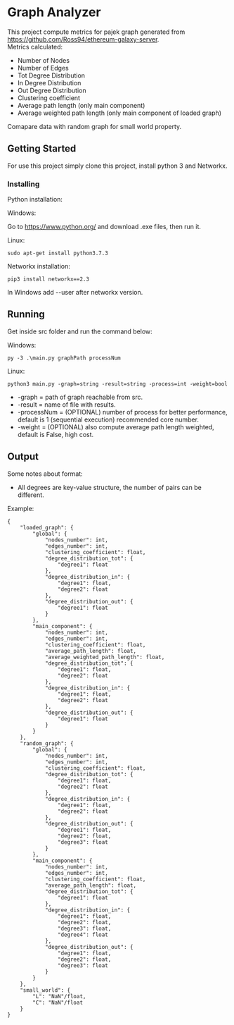 # Graph Analyzer

This project compute metrics for pajek graph generated from https://github.com/Ross94/ethereum-galaxy-server.  
Metrics calculated:

* Number of Nodes
* Number of Edges
* Tot Degree Distribution
* In Degree Distribution
* Out Degree Distribution
* Clustering coefficient
* Average path length (only main component)
* Average weighted path length (only main component of loaded graph)

Comapare data with random graph for small world property.  

## Getting Started

For use this project simply clone this project, install python 3 and Networkx.


### Installing

Python installation:

Windows:

Go to https://www.python.org/ and download .exe files, then run it.  

Linux:

```
sudo apt-get install python3.7.3
```

Networkx installation:

```
pip3 install networkx==2.3
```

In Windows add --user after networkx version.  

## Running

Get inside src folder and run the command below:

Windows:  

```
py -3 .\main.py graphPath processNum
```

Linux:  

```
python3 main.py -graph=string -result=string -process=int -weight=bool
```

* -graph = path of graph reachable from src. 
* -result = name of file with results.
* -processNum = (OPTIONAL) number of process for better performance, default is 1 (sequential execution) recommended core number. 
* -weight = (OPTIONAL) also compute average path length weighted, default is False, high cost.

## Output

Some notes about format:
* All degrees are key-value structure, the number of pairs can be different.

Example:

```
{
	"loaded_graph": {
		"global": {
			"nodes_number": int, 
			"edges_number": int, 
			"clustering_coefficient": float, 
			"degree_distribution_tot": {
				"degree1": float
			}, 
			"degree_distribution_in": {
				"degree1": float, 
				"degree2": float
			}, 
			"degree_distribution_out": {
				"degree1": float
			}
		}, 
		"main_component": {
			"nodes_number": int, 
			"edges_number": int, 
			"clustering_coefficient": float, 
			"average_path_length": float, 
			"average_weighted_path_length": float, 
			"degree_distribution_tot": {
				"degree1": float,
				"degree2": float
			}, 
			"degree_distribution_in": {
				"degree1": float, 
				"degree2": float
			}, 
			"degree_distribution_out": {
				"degree1": float
			}
		}
	}, 
	"random_graph": {
		"global": {
			"nodes_number": int, 
			"edges_number": int, 
			"clustering_coefficient": float, 
			"degree_distribution_tot": {
				"degree1": float,
				"degree2": float
			}, 
			"degree_distribution_in": {
				"degree1": float, 
				"degree2": float
			}, 
			"degree_distribution_out": {
				"degree1": float,
				"degree2": float,
				"degree3": float
			}
		}, 
		"main_component": {
			"nodes_number": int, 
			"edges_number": int, 
			"clustering_coefficient": float, 
			"average_path_length": float, 
			"degree_distribution_tot": {
				"degree1": float
			}, 
			"degree_distribution_in": {
				"degree1": float, 
				"degree2": float,
				"degree3": float, 
				"degree4": float
			}, 
			"degree_distribution_out": {
				"degree1": float,
				"degree2": float,
				"degree3": float
			}
		}
	}, 
	"small_world": {
		"L": "NaN"/float, 
		"C": "NaN"/float
	}
}
```